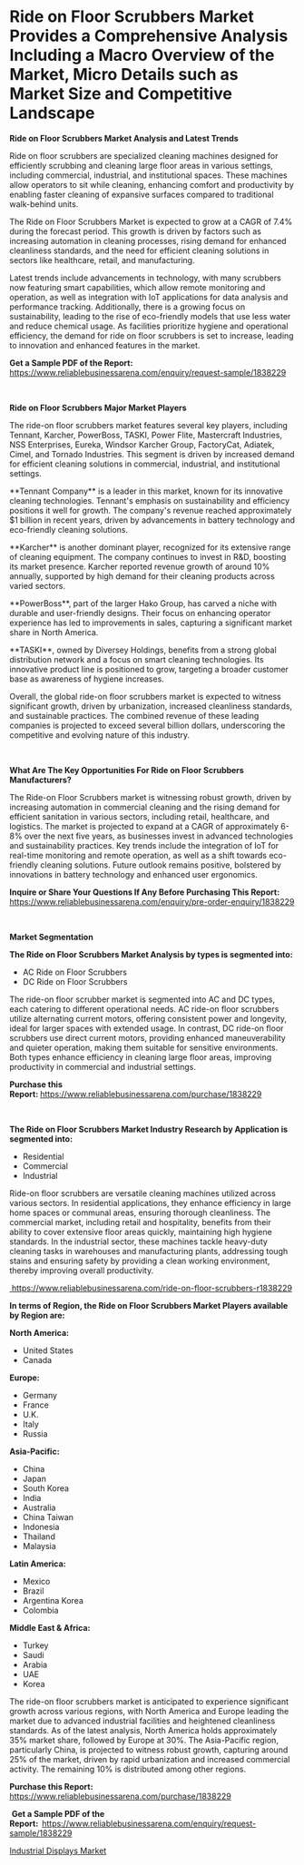 <p><h1>Ride on Floor Scrubbers Market Provides a Comprehensive Analysis Including a Macro Overview of the Market, Micro Details such as Market Size and Competitive Landscape</h1></p><p><strong>Ride on Floor Scrubbers Market Analysis and Latest Trends</strong></p>
<p><p>Ride on floor scrubbers are specialized cleaning machines designed for efficiently scrubbing and cleaning large floor areas in various settings, including commercial, industrial, and institutional spaces. These machines allow operators to sit while cleaning, enhancing comfort and productivity by enabling faster cleaning of expansive surfaces compared to traditional walk-behind units.</p><p>The Ride on Floor Scrubbers Market is expected to grow at a CAGR of 7.4% during the forecast period. This growth is driven by factors such as increasing automation in cleaning processes, rising demand for enhanced cleanliness standards, and the need for efficient cleaning solutions in sectors like healthcare, retail, and manufacturing. </p><p>Latest trends include advancements in technology, with many scrubbers now featuring smart capabilities, which allow remote monitoring and operation, as well as integration with IoT applications for data analysis and performance tracking. Additionally, there is a growing focus on sustainability, leading to the rise of eco-friendly models that use less water and reduce chemical usage. As facilities prioritize hygiene and operational efficiency, the demand for ride on floor scrubbers is set to increase, leading to innovation and enhanced features in the market.</p></p>
<p><strong>Get a Sample PDF of the Report:&nbsp;</strong> <a href="https://www.reliablebusinessarena.com/enquiry/request-sample/1838229?utm_campaign=2187&utm_medium=2&utm_source=Github&utm_content=ia&utm_term=09042025&utm_id=ride-on-floor-scrubbers">https://www.reliablebusinessarena.com/enquiry/request-sample/1838229</a></p>
<p>&nbsp;</p>
<p><strong>Ride on Floor Scrubbers Major Market Players</strong></p>
<p><p>The ride-on floor scrubbers market features several key players, including Tennant, Karcher, PowerBoss, TASKI, Power Flite, Mastercraft Industries, NSS Enterprises, Eureka, Windsor Karcher Group, FactoryCat, Adiatek, Cimel, and Tornado Industries. This segment is driven by increased demand for efficient cleaning solutions in commercial, industrial, and institutional settings.</p><p>**Tennant Company** is a leader in this market, known for its innovative cleaning technologies. Tennant's emphasis on sustainability and efficiency positions it well for growth. The company's revenue reached approximately $1 billion in recent years, driven by advancements in battery technology and eco-friendly cleaning solutions.</p><p>**Karcher** is another dominant player, recognized for its extensive range of cleaning equipment. The company continues to invest in R&D, boosting its market presence. Karcher reported revenue growth of around 10% annually, supported by high demand for their cleaning products across varied sectors.</p><p>**PowerBoss**, part of the larger Hako Group, has carved a niche with durable and user-friendly designs. Their focus on enhancing operator experience has led to improvements in sales, capturing a significant market share in North America.</p><p>**TASKI**, owned by Diversey Holdings, benefits from a strong global distribution network and a focus on smart cleaning technologies. Its innovative product line is positioned to grow, targeting a broader customer base as awareness of hygiene increases.</p><p>Overall, the global ride-on floor scrubbers market is expected to witness significant growth, driven by urbanization, increased cleanliness standards, and sustainable practices. The combined revenue of these leading companies is projected to exceed several billion dollars, underscoring the competitive and evolving nature of this industry.</p></p>
<p>&nbsp;</p>
<p><strong>What Are The Key Opportunities For Ride on Floor Scrubbers Manufacturers?</strong></p>
<p><p>The Ride-on Floor Scrubbers market is witnessing robust growth, driven by increasing automation in commercial cleaning and the rising demand for efficient sanitation in various sectors, including retail, healthcare, and logistics. The market is projected to expand at a CAGR of approximately 6-8% over the next five years, as businesses invest in advanced technologies and sustainability practices. Key trends include the integration of IoT for real-time monitoring and remote operation, as well as a shift towards eco-friendly cleaning solutions. Future outlook remains positive, bolstered by innovations in battery technology and enhanced user ergonomics.</p></p>
<p><strong>Inquire or Share Your Questions If Any Before Purchasing This Report:</strong> <a href="https://www.reliablebusinessarena.com/enquiry/pre-order-enquiry/1838229?utm_campaign=2187&utm_medium=2&utm_source=Github&utm_content=ia&utm_term=09042025&utm_id=ride-on-floor-scrubbers">https://www.reliablebusinessarena.com/enquiry/pre-order-enquiry/1838229</a></p>
<p>&nbsp;</p>
<p><strong>Market Segmentation</strong></p>
<p><strong>The Ride on Floor Scrubbers Market Analysis by types is segmented into:</strong></p>
<p><ul><li>AC Ride on Floor Scrubbers</li><li>DC Ride on Floor Scrubbers</li></ul></p>
<p><p>The ride-on floor scrubber market is segmented into AC and DC types, each catering to different operational needs. AC ride-on floor scrubbers utilize alternating current motors, offering consistent power and longevity, ideal for larger spaces with extended usage. In contrast, DC ride-on floor scrubbers use direct current motors, providing enhanced maneuverability and quieter operation, making them suitable for sensitive environments. Both types enhance efficiency in cleaning large floor areas, improving productivity in commercial and industrial settings.</p></p>
<p><strong>Purchase this Report:&nbsp;</strong><a href="https://www.reliablebusinessarena.com/purchase/1838229?utm_campaign=2187&utm_medium=2&utm_source=Github&utm_content=ia&utm_term=09042025&utm_id=ride-on-floor-scrubbers">https://www.reliablebusinessarena.com/purchase/1838229</a></p>
<p>&nbsp;</p>
<p><strong>The Ride on Floor Scrubbers Market Industry Research by Application is segmented into:</strong></p>
<p><ul><li>Residential</li><li>Commercial</li><li>Industrial</li></ul></p>
<p><p>Ride-on floor scrubbers are versatile cleaning machines utilized across various sectors. In residential applications, they enhance efficiency in large home spaces or communal areas, ensuring thorough cleanliness. The commercial market, including retail and hospitality, benefits from their ability to cover extensive floor areas quickly, maintaining high hygiene standards. In the industrial sector, these machines tackle heavy-duty cleaning tasks in warehouses and manufacturing plants, addressing tough stains and ensuring safety by providing a clean working environment, thereby improving overall productivity.</p></p>
<p><a href="https://www.reliablebusinessarena.com/ride-on-floor-scrubbers-r1838229?utm_campaign=2187&utm_medium=2&utm_source=Github&utm_content=ia&utm_term=09042025&utm_id=ride-on-floor-scrubbers">&nbsp;https://www.reliablebusinessarena.com/ride-on-floor-scrubbers-r1838229</a></p>
<p><strong>In terms of Region, the Ride on Floor Scrubbers Market Players available by Region are:</strong></p>
<p>
    <p> <strong> North America: </strong>
        <ul>
            <li>United States</li>
            <li>Canada</li>
        </ul>
        </p> 
    <p> <strong> Europe: </strong>
        <ul>
            <li>Germany</li>
            <li>France</li>
            <li>U.K.</li>
            <li>Italy</li>
            <li>Russia</li>
        </ul>
        </p> 
    <p> <strong> Asia-Pacific: </strong>
        <ul>
            <li>China</li>
            <li>Japan</li>
            <li>South Korea</li>
            <li>India</li>
            <li>Australia</li>
            <li>China Taiwan</li>
            <li>Indonesia</li>
            <li>Thailand</li>
            <li>Malaysia</li>
        </ul>
        </p> 
    <p> <strong> Latin America: </strong>
        <ul>
            <li>Mexico</li>
            <li>Brazil</li>
            <li>Argentina Korea</li>
            <li>Colombia</li>
        </ul>
        </p> 
    <p> <strong> Middle East & Africa: </strong>
        <ul>
            <li>Turkey</li>
            <li>Saudi</li>
            <li>Arabia</li>
            <li>UAE</li>
            <li>Korea</li>
        </ul>
    </p>
    </p>
<p><p>The ride-on floor scrubbers market is anticipated to experience significant growth across various regions, with North America and Europe leading the market due to advanced industrial facilities and heightened cleanliness standards. As of the latest analysis, North America holds approximately 35% market share, followed by Europe at 30%. The Asia-Pacific region, particularly China, is projected to witness robust growth, capturing around 25% of the market, driven by rapid urbanization and increased commercial activity. The remaining 10% is distributed among other regions.</p></p>
<p><strong>Purchase this Report: </strong><a href="https://www.reliablebusinessarena.com/purchase/1838229?utm_campaign=2187&utm_medium=2&utm_source=Github&utm_content=ia&utm_term=09042025&utm_id=ride-on-floor-scrubbers">https://www.reliablebusinessarena.com/purchase/1838229</a></p>
<p>&nbsp;<strong>Get a Sample PDF of the Report:&nbsp;&nbsp;</strong><a href="https://www.reliablebusinessarena.com/enquiry/request-sample/1838229?utm_campaign=2187&utm_medium=2&utm_source=Github&utm_content=ia&utm_term=09042025&utm_id=ride-on-floor-scrubbers">https://www.reliablebusinessarena.com/enquiry/request-sample/1838229</a></p>
<p><strong></strong></p>
<p><p><a href="https://github.com/mauripalmi/Market-Research-Report-List-6/blob/main/industrial-displays-market.md?utm_campaign=2187&utm_medium=2&utm_source=Github&utm_content=ia&utm_term=09042025&utm_id=ride-on-floor-scrubbers">Industrial Displays Market</a></p></p>